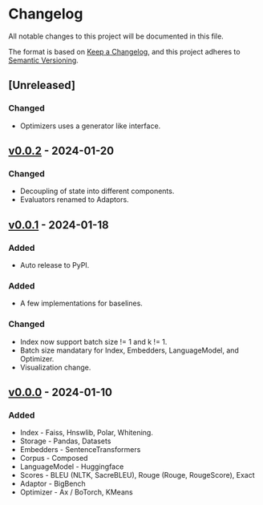 # Changelog

All notable changes to this project will be documented in this file.

The format is based on [Keep a Changelog](https://keepachangelog.com/en/1.0.0/),
and this project adheres to [Semantic Versioning](https://semver.org/spec/v2.0.0.html).

## [Unreleased]

### Changed

- Optimizers uses a generator like interface.

## [v0.0.2] - 2024-01-20

### Changed

- Decoupling of state into different components.
- Evaluators renamed to Adaptors.

## [v0.0.1] - 2024-01-18

### Added

- Auto release to PyPI.

### Added

- A few implementations for baselines.

### Changed 

- Index now support batch size != 1 and k != 1.
- Batch size mandatary for Index, Embedders, LanguageModel, and Optimizer.
- Visualization change.

## [v0.0.0] - 2024-01-10

### Added

- Index - Faiss, Hnswlib, Polar, Whitening.
- Storage - Pandas, Datasets
- Embedders - SentenceTransformers
- Corpus - Composed
- LanguageModel - Huggingface
- Scores - BLEU (NLTK, SacreBLEU), Rouge (Rouge, RougeScore), Exact
- Adaptor - BigBench
- Optimizer - Ax / BoTorch, KMeans

[v0.0.2]: https://github.com/rentruewang/bocoel/compare/v0.0.1...v0.0.2
[v0.0.1]: https://github.com/rentruewang/bocoel/compare/v0.0.0...v0.0.1
[v0.0.0]: https://github.com/rentruewang/bocoel/compare/v0.0.0
